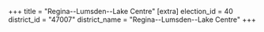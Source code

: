 +++
title = "Regina--Lumsden--Lake Centre"
[extra]
election_id = 40
district_id = "47007"
district_name = "Regina--Lumsden--Lake Centre"
+++
